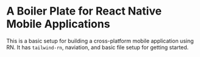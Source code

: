 # A Boiler Plate for React Native Mobile Applications
This is a basic setup for building a cross-platform mobile application using RN. It has `tailwind-rn`, naviation, and basic file setup for getting started.
